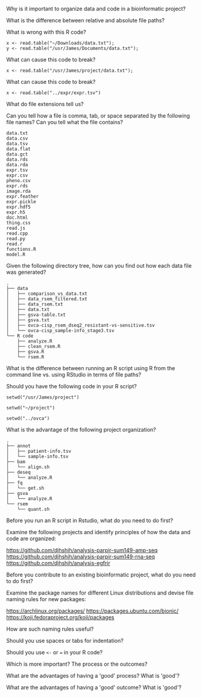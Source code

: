 Why is it important to organize data and code in a bioinformatic project?



What is the difference between relative and absolute file paths?



What is wrong with this R code?

```
x <- read.table("~/Downloads/data.txt");
y <- read.table("/usr/James/Documents/data.txt");
```

What can cause this code to break?

```
x <- read.table("/usr/James/project/data.txt");
```


What can cause this code to break?

```
x <- read.table("../expr/expr.tsv")
```


What do file extensions tell us?



Can you tell how a file is comma, tab, or space separated by the following file names?
Can you tell what the file contains?

```
data.txt
data.csv
data.tsv
data.flat
data.gct
data.rds
data.rda
expr.tsv
expr.csv
pheno.csv
expr.rds
image.rda
expr.feather
expr.pickle
expr.hdf5
expr.h5
doc.html
thing.css
read.js
read.cpp
read.py
read.r
functions.R
model.R
```


Given the following directory tree, how can you find out how each data file was generated?

```
.
├── data
│   ├── comparison_vs_data.txt
│   ├── data_rsem_filtered.txt
│   ├── data_rsem.txt
│   ├── data.txt
│   ├── gsva-table.txt
│   ├── gsva.txt
│   ├── ovca-cisp_rsem_dseq2_resistant-vs-sensitive.tsv
│   └── ovca-cisp_sample-info_stage3.tsv
└── R code
    ├── analyze.R
    ├── clean_rsem.R
    ├── gsva.R
    └── rsem.R
```

What is the difference between running an R script using R from the command line vs. using RStudio in terms of file paths?


Should you have the following code in your R script?

```
setwd("/usr/James/project")
```

```
setwd("~/project")
```

```
setwd("../ovca")
```


What is the advantage of the following project organization?

```
.
├── annot
│   ├── patient-info.tsv
│   └── sample-info.tsv
├── bam
│   └── align.sh
├── deseq
│   └── analyze.R
├── fq
│   └── get.sh
├── gsva
│   └── analyze.R
└── rsem
    └── quant.sh
```


Before you run an R script in Rstudio, what do you need to do first?



Examine the following projects and identify principles of how the data and code are organized:

https://github.com/djhshih/analysis-parpir-sum149-amp-seq
https://github.com/djhshih/analysis-parpir-sum149-rna-seq
https://github.com/djhshih/analysis-egfrir

Before you contribute to an existing bioinformatic project, what do you need to do first?




Examine the package names for different Linux distributions and devise file naming rules for new packages:

https://archlinux.org/packages/
https://packages.ubuntu.com/bionic/
https://koji.fedoraproject.org/koji/packages

How are such naming rules useful?


Should you use spaces or tabs for indentation?


Should you use `<-` or `=` in your R code?



Which is more important? The process or the outcomes?


What are the advantages of having a 'good' process? What is 'good'?


What are the advantages of having a 'good' outcome? What is 'good'?


